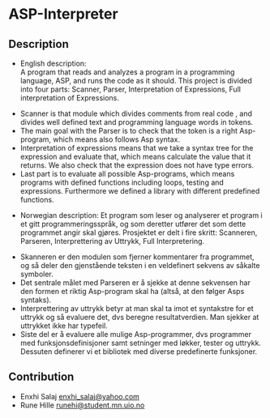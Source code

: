 # ASP-Interpreter
## Description
  * English description:  
  A program that reads and analyzes a program in a programming language, ASP, and runs the code as it should. This project is divided into four parts: Scanner, Parser, Interpretation of Expressions, Full interpretation of Expressions.
  - Scanner is that module which divides comments from real code , and divides well defined text and programming language words in tokens.
  - The main goal with the Parser is to check that the token is a right Asp-program, which means also follows Asp syntax.
  - Interpretation of expressions means that we take a syntax tree for the expression and evaluate that, which means calculate the value that it returns. We also check that the expression does not have type errors.
  - Last part is to evaluate all possible Asp-programs, which means programs with defined functions including loops, testing and expressions. Furthermore we defined a library with different predefined functions. 
  
  * Norwegian description: Et program som leser og analyserer et program i et gitt programmeringsspråk, og som deretter utfører det som dette programmet angir skal gjøres. Prosjektet er delt i fire skritt: Scanneren, Parseren, Interprettering av Uttrykk, Full Interpretering.
  - Skanneren er den modulen som fjerner kommentarer fra programmet, og så deler den gjenstående teksten i en veldefinert sekvens av såkalte symboler.
  - Det sentrale målet med Parseren er å sjekke at denne sekvensen har den formen et riktig Asp-program skal ha (altså, at den følger Asps syntaks).
  - Interprettering av uttrykk betyr at man skal ta imot et syntakstre for et uttrykk og så evaluere det, dvs beregne resultatverdien. Man sjekker at uttrykket ikke har typefeil.
  - Siste del er å evaluere alle mulige Asp-programmer, dvs programmer med funksjonsdefinisjoner samt setninger med løkker, tester og uttrykk. Dessuten definerer vi et bibliotek med diverse predefinerte funksjoner.

## Contribution
* Enxhi Salaj enxhi_salaj@yahoo.com
* Rune Hille runehi@student.mn.uio.no 
